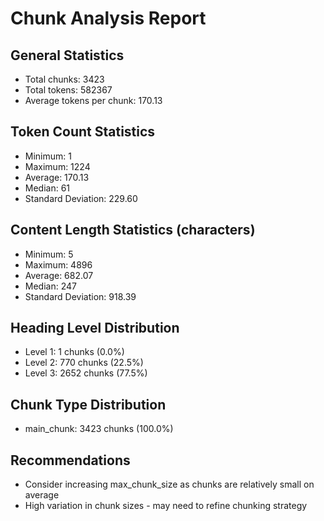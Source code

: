 # Chunk Analysis Report

## General Statistics
- Total chunks: 3423
- Total tokens: 582367
- Average tokens per chunk: 170.13

## Token Count Statistics
- Minimum: 1
- Maximum: 1224
- Average: 170.13
- Median: 61
- Standard Deviation: 229.60

## Content Length Statistics (characters)
- Minimum: 5
- Maximum: 4896
- Average: 682.07
- Median: 247
- Standard Deviation: 918.39

## Heading Level Distribution
- Level 1: 1 chunks (0.0%)
- Level 2: 770 chunks (22.5%)
- Level 3: 2652 chunks (77.5%)

## Chunk Type Distribution
- main_chunk: 3423 chunks (100.0%)

## Recommendations
- Consider increasing max_chunk_size as chunks are relatively small on average
- High variation in chunk sizes - may need to refine chunking strategy